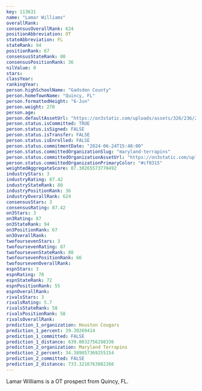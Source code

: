 ```yaml
---
key: 113631
name: "Lamar Williams"
overallRank: 
consensusOverallRank: 624
positionAbbreviation: OT
stateAbbreviation: FL
stateRank: 94
positionRank: 67
consensusStateRank: 80
consensusPositionRank: 36
nilValue: 0
stars: 
classYear: 
rankingYear: 
person.highSchoolName: "Gadsden County"
person.homeTownName: "Quincy, FL"
person.formattedHeight: "6-Jun"
person.weight: 270
person.age: 
person.defaultAssetUrl: "https://on3static.com/uploads/assets/326/236/236326.png"
person.status.isCommitted: TRUE
person.status.isSigned: FALSE
person.status.isTransfer: FALSE
person.status.isEnrolled: FALSE
person.status.commitmentDate: "2024-06-24T15:48:00"
person.status.committedOrganizationSlug: "maryland-terrapins"
person.status.committedOrganizationAssetUrl: "https://on3static.com/uploads/assets/411/179/179411.svg"
person.status.committedOrganizationPrimaryColor: "#cf0315"
weightedAggregateScore: 87.30265573770492
industryStars: 3
industryRating: 87.42
industryStateRank: 80
industryPositionRank: 36
industryOverallRank: 624
consensusStars: 3
consensusRating: 87.42
on3Stars: 3
on3Rating: 87
on3StateRank: 94
on3PositionRank: 67
on3OverallRank: 
twofoursevenStars: 3
twofoursevenRating: 87
twofoursevenStateRank: 88
twofoursevenPositionRank: 66
twofoursevenOverallRank: 
espnStars: 3
espnRating: 78
espnStateRank: 72
espnPositionRank: 55
espnOverallRank: 
rivalsStars: 3
rivalsRating: 5.7
rivalsStateRank: 58
rivalsPositionRank: 58
rivalsOverallRank: 
prediction_1_organization: Houston Cougars
prediction_1_percent: 39.30269414
prediction_1_committed: FALSE
prediction_1_distance: 639.0032756298336
prediction_2_organization: Maryland Terrapins
prediction_2_percent: 34.389857369255154
prediction_2_committed: FALSE
prediction_2_distance: 733.3216763882266
---
```

Lamar Williams is a OT prospect from Quincy, FL.